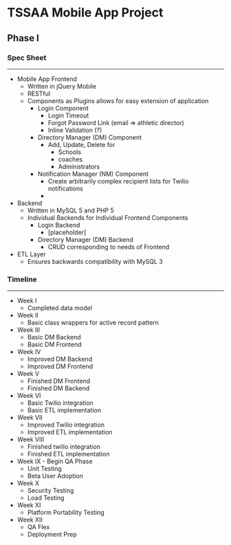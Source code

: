 # TSSAA Mobile App Project 
## Phase I
### Spec Sheet
- - -
* Mobile App Frontend
	* Written in jQuery Mobile 
	* RESTful
	* Components as Plugins allows for easy extension of application 
		* Login Component
			* Login Timeout
			* Forgot Password Link (email => athletic director)
			* Inline Validation (?)
		* Directory Manager (DM) Component 
			* Add, Update, Delete for
				* Schools
				* coaches
				* Administrators
		* Notification Manager (NM) Component
			* Create arbitrarily complex recipient lists for Twilio notifications
			* 
* Backend
	* Written in MySQL 5 and PHP 5
	* Individual Backends for Individual Frontend Components
		* Login Backend
			* [placeholder]
		* Directory Manager (DM) Backend
			* CRUD corresponding to needs of Frontend
* ETL Layer
	* Ensures backwards compatibility with MySQL 3


### Timeline
- - - 
* Week I 
	* Completed data model
* Week II 
	* Basic class wrappers for active record pattern
* Week III 
	* Basic DM Backend 
	* Basic DM Frontend 
* Week IV
	* Improved DM Backend
	* Improved DM Frontend 
* Week V
	* Finished DM Frontend
	* Finished DM Backend 
* Week VI
	* Basic Twilio integration
	* Basic ETL implementation 
* Week VII
	* Improved Twilio integration
	* Improved ETL implementation
* Week VIII
	* Finished twilio integration
	* Finished ETL implementation
* Week IX - Begin QA Phase
	* Unit Testing
	* Beta User Adoption 
* Week X
	* Security Testing
	* Load Testing 
* Week XI 
	* Platform Portability Testing
* Week XII
	* QA Flex 
	* Deployment Prep 